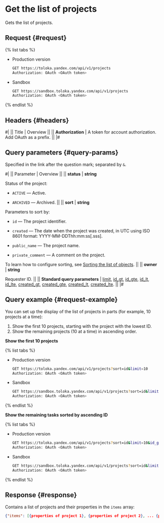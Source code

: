 # Get the list of projects

Gets the list of projects.

## Request {#request}

{% list tabs %}

- Production version

  ```bash
  GET https://toloka.yandex.com/api/v1/projects
  Authorization: OAuth <OAuth token>
  ```

- Sandbox

  ```bash
  GET https://sandbox.toloka.yandex.com/api/v1/projects
  Authorization: OAuth <OAuth token>
  ```

{% endlist %}

## Headers {#headers}

#|
|| Title | Overview ||
|| **Authorization** | A token for account authorization. Add OAuth as a prefix. ||
|#

## Query parameters {#query-params}

Specified in the link after the question mark; separated by `&`.

#|
|| Parameter | Overview ||
|| **status** | **string**

Status of the project:

- `ACTIVE` — Active.

- `ARCHIVED` — Archived. ||
|| **sort** | **string**

Parameters to sort by:

- `id` — The project identifier.

- `created` — The date when the project was created, in UTC using ISO 8601 format: YYYY-MM-DDThh:mm:ss[.sss].

- `public_name` — The project name.

- `private_comment` — A comment on the project.


To learn how to configure sorting, see [Sorting the list of objects](sorting.md). ||
|| **owner** | **string**

Requester ID. ||
|| **Standard query parameters** |
[limit](./standard-query-parameters.md#limit), [id_gt](./standard-query-parameters.md#id_gt), [id_gte](./standard-query-parameters.md#id_gte), [id_lt](./standard-query-parameters.md#id_lt), [id_lte](./standard-query-parameters.md#id_lte), [created_gt](./standard-query-parameters.md#created_gt), [created_gte](./standard-query-parameters.md#created_gte), [created_lt](./standard-query-parameters.md#created_lt), [created_lte](./standard-query-parameters.md#created_lte). ||
|#



## Query example {#request-example}

You can set up the display of the list of projects in parts (for example, 10 projects at a time):

1. Show the first 10 projects, starting with the project with the lowest ID.
1. Show the remaining projects (10 at a time) in ascending order.

**Show the first 10 projects**

{% list tabs %}

- Production version

  ```bash
  GET https://toloka.yandex.com/api/v1/projects?sort=id&limit=10
  Authorization: OAuth <OAuth token>
  ```

- Sandbox

  ```bash
  GET https://sandbox.toloka.yandex.com/api/v1/projects?sort=id&limit=10
  Authorization: OAuth <OAuth token>
  ```

{% endlist %}

**Show the remaining tasks sorted by ascending ID**

{% list tabs %}

- Production version

  ```bash
  GET https://toloka.yandex.com/api/v1/projects?sort=id&limit=10&id_gt=<ID of the last project from the previous response>
  Authorization: OAuth <OAuth token>
  ```

- Sandbox

  ```bash
  GET https://sandbox.toloka.yandex.com/api/v1/projects?sort=id&limit=10&id_gt=<id of the last project from the previous response>
  Authorization: OAuth <OAuth token>
  ```

{% endlist %}

## Response {#response}

Contains a list of projects and their properties in the `items` array:

```json
{"items": [{properties of project 1}, {properties of project 2}, ... {properties of project n}], "has_more": false}
```
